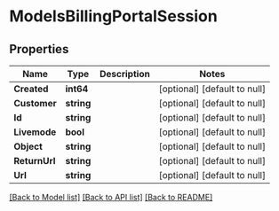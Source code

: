 # ModelsBillingPortalSession

## Properties
Name | Type | Description | Notes
------------ | ------------- | ------------- | -------------
**Created** | **int64** |  | [optional] [default to null]
**Customer** | **string** |  | [optional] [default to null]
**Id** | **string** |  | [optional] [default to null]
**Livemode** | **bool** |  | [optional] [default to null]
**Object** | **string** |  | [optional] [default to null]
**ReturnUrl** | **string** |  | [optional] [default to null]
**Url** | **string** |  | [optional] [default to null]

[[Back to Model list]](../README.md#documentation-for-models) [[Back to API list]](../README.md#documentation-for-api-endpoints) [[Back to README]](../README.md)


